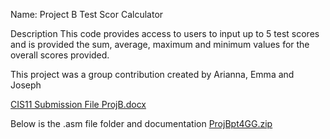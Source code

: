 Name: Project B Test Scor Calculator

Description
This code provides access to users to input up to 5 test scores and is provided the sum, average, maximum and minimum values for the overall scores provided. 


This project was a group contribution created by Arianna, Emma and Joseph

[CIS11 Submission File ProjB.docx](https://github.com/user-attachments/files/15599184/CIS11.Submission.File.ProjB.docx)


Below is the .asm file folder and documentation
[ProjBpt4GG.zip](https://github.com/user-attachments/files/15603253/ProjBpt4GG.zip)


